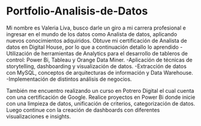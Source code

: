 # Portfolio-Analisis-de-Datos
Mi nombre es Valeria Liva, busco darle un giro a mi carrera profesional e ingresar en el mundo de los datos como Analista de datos, aplicando nuevos conocimientos adquiridos.
Obtuve mi certificación de Analista de datos en Digital House, por lo que a continuación detallo lo aprendido
-Utilización de herramientas de Analytics para el desarrollo de tableros de control: Power Bi, Tableau y Orange Data Miner.
-Aplicación de técnicas de storytelling, dashboarding y visualización de datos.
-Extracción de datos con MySQL, conceptos de arquitecturas de información y Data Warehouse.
-Implementación de distintos análisis de negocios.

También me encuentro realizando un curso en Potrero Digital el cual cuenta con una certificación de Google.
Realice proyectos en Power Bi donde inicie con una limpieza de datos, unificación de criterios, categorización de datos. Luego continue con la creación de dashboards
con diferentes visualizaciones e insights.
